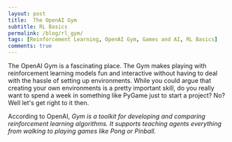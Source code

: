 ```yaml
---
layout: post
title:  The OpenAI Gym
subtitle: RL Basics
permalink: /blog/rl_gym/
tags: [Reinforcement Learning, OpenAI Gym, Games and AI, RL Basics]
comments: true
---
```


The OpenAI Gym is a fascinating place. The Gym makes playing with reinforcement learning models fun and interactive without having to deal with the hassle of setting up environments. While you could argue that creating your own environments is a pretty important skill, do you really want to spend a week in something like PyGame just to start a project? No? Well let's get right to it then.

According to OpenAI, _Gym is a toolkit for developing and comparing reinforcement learning algorithms. It supports teaching agents everything from walking to playing games like Pong or Pinball._
